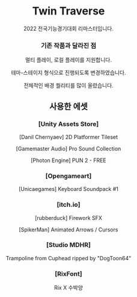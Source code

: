 <div align="center">
  <h1>Twin Traverse</h1>
  <p>2022 전국기능경기대회 리마스터입니다.</p>

  <h3>기존 작품과 달라진 점</h3>
  <p>멀티 플레이, 로컬 플레이를 지원합니다.</p>
  <p>테마-스테이지 형식으로 진행되도록 변경하였습니다.</p>
  <p>전체적인 배경 퀄리티를 많이 올렸습니다.</p>

  <h2>사용한 에셋</h2>
  <h3>[Unity Assets Store]</h3>
  <p>[Danil Chernyaev] 2D Platformer Tileset</p>
  <p>[Gamemaster Audio] Pro Sound Collection</p>
  <p>[Photon Engine] PUN 2 - FREE</p>
  <h3>[Opengameart]</h3>
  <p>[Unicaegames] Keyboard Soundpack #1</p>
  <h3>[itch.io]</h3>
  <p>[rubberduck] Firework SFX</p>
  <p>[SpikerMan] Animated Arrows / Cursors</p>
  <h3>[Studio MDHR]</h3>
  <p>Trampoline from Cuphead ripped by "DogToon64"</p>
  <h3>[RixFont]</h3>
  <p>Rix X 수박양</p>
</div>
